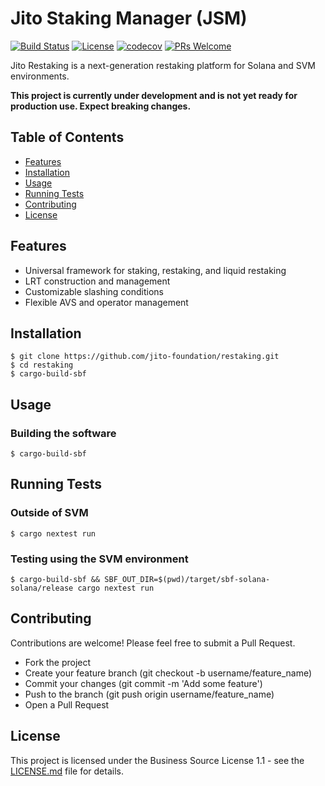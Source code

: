 # Jito Staking Manager (JSM)

[![Build Status](https://github.com/jito-foundation/restaking/actions/workflows/ci.yaml/badge.svg?branch=master)](https://github.com/jito-foundation/restaking/actions)
[![License](https://img.shields.io/badge/License-BSL%201.1-blue.svg)](https://mariadb.com/bsl11/)
[![codecov](https://codecov.io/gh/jito-foundation/restaking/branch/master/graph/badge.svg?token=Q28COAGZ89)](https://codecov.io/gh/jito-foundation/restaking)
[![PRs Welcome](https://img.shields.io/badge/PRs-welcome-brightgreen.svg)](http://makeapullrequest.com)

Jito Restaking is a next-generation restaking platform for Solana and SVM environments.

**This project is currently under development and is not yet ready for production use.
Expect breaking changes.**

## Table of Contents

- [Features](#features)
- [Installation](#installation)
- [Usage](#usage)
- [Running Tests](#running-tests)
- [Contributing](#contributing)
- [License](#license)

## Features

- Universal framework for staking, restaking, and liquid restaking
- LRT construction and management
- Customizable slashing conditions
- Flexible AVS and operator management

## Installation

```console
$ git clone https://github.com/jito-foundation/restaking.git
$ cd restaking
$ cargo-build-sbf
```

## Usage

### Building the software

```console
$ cargo-build-sbf
```

## Running Tests

### Outside of SVM

```console
$ cargo nextest run
```

### Testing using the SVM environment

```console
$ cargo-build-sbf && SBF_OUT_DIR=$(pwd)/target/sbf-solana-solana/release cargo nextest run
```

## Contributing

Contributions are welcome! Please feel free to submit a Pull Request.

* Fork the project
* Create your feature branch (git checkout -b username/feature_name)
* Commit your changes (git commit -m 'Add some feature')
* Push to the branch (git push origin username/feature_name)
* Open a Pull Request

## License

This project is licensed under the Business Source License 1.1 - see the [LICENSE.md](LICENSE) file for details.
